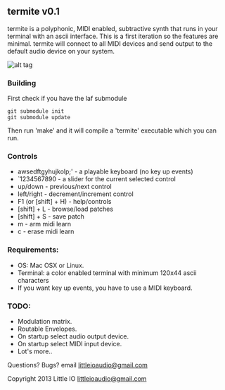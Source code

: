 termite v0.1
------------
termite is a polyphonic, MIDI enabled, subtractive synth that runs in your terminal with an ascii interface.
This is a first iteration so the features are minimal. termite will connect to all MIDI devices and send output to the default audio
device on your system.

![alt tag](http://littleio.co/static/img/termite_screen_shot.png)

### Building
First check if you have the laf submodule
```
git submodule init
git submodule update
```
Then run 'make' and it will compile a 'termite' executable which you can run.

### Controls
* awsedftgyhujkolp;' - a playable keyboard (no key up events)
* \`1234567890 - a slider for the current selected control
* up/down - previous/next control
* left/right - decrement/increment control
* F1 (or [shift] + H) - help/controls
* [shift] + L - browse/load patches
* [shift] + S - save patch
* m - arm midi learn
* c - erase midi learn

### Requirements:
* OS: Mac OSX or Linux.
* Terminal: a color enabled terminal with minimum 120x44 ascii characters
* If you want key up events, you have to use a MIDI keyboard.

### TODO:
* Modulation matrix.
* Routable Envelopes.
* On startup select audio output device.
* On startup select MIDI input device.
* Lot's more..

Questions? Bugs? email littleioaudio@gmail.com

Copyright 2013 Little IO <littleioaudio@gmail.com>

